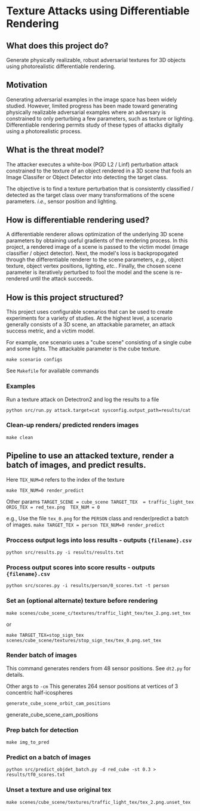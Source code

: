 # Texture Attacks using Differentiable Rendering

## What does this project do?  
Generate physically realizable, robust adversarial textures for 3D objects using photorealistic differentiable rendering. 

## Motivation
Generating adversarial examples in the image space has been widely studied.  However, limited progress has been made toward generating physically realizable adversarial examples where an adversary is constrained to only perturbing a few parameters, such as texture or lighting.  Differentiable rendering permits study of these types of attacks digitally using a photorealistic process.  

## What is the threat model?
The attacker executes a white-box (PGD L2 / Linf) perturbation attack constrained to the texture of an object rendered in a 3D scene that fools an Image Classifer or Object Detector into detecting the target class. 

The objective is to find a texture perturbation that is consistently classified / detected as the target class over many transformations of the scene parameters. _i.e.,_ sensor position and lighting. 

## How is differentiable rendering used?

A differentiable renderer allows optimization of the underlying 3D scene parameters by obtaining useful gradients of the rendering process. In this project, a rendered image of a scene is passed to the victim model (image classifier / object detector). Next, the model's loss is backpropogated through the differentiable renderer to the scene parameters, _e.g._, object texture, object vertex positions, lighting, _etc._. Finally, the chosen scene parameter is iteratively perturbed to fool the model and the scene is re-rendered until the attack succeeds. 

## How is this project structured?
This project uses configurable scenarios that can be used to create experiments for a variety of studies.  At the highest level, a scenario generally consists of a 3D scene, an attackable parameter, an attack success metric, and a victim model.  

For example, one scenario uses a "cube scene" consisting of a single cube and some lights.  The attackable parameter is the cube texture. 

`make scenario configs`

See `Makefile` for available commands

### Examples
Run a texture attack on Detectron2 and log the results to a file

`python src/run.py attack.target=cat sysconfig.output_path=results/cat`

### Clean-up renders/ predicted renders images

`make clean`

## Pipeline to use an attacked texture, render a batch of images, and predict results. 
Here `TEX_NUM=0` refers to the index of the texture

`make TEX_NUM=0 render_predict` 

Other params
`TARGET_SCENE = cube_scene
TARGET_TEX  = traffic_light_tex
ORIG_TEX = red_tex.png 
TEX_NUM = 0`

e.g., Use the file `tex_0.png` for the `PERSON` class and render/predict a batch of images.
`make TARGET_TEX = person TEX_NUM=0 render_predict`


### Proccess output logs into loss results - outputs `{filename}.csv`

`python src/results.py -i results/results.txt`

### Process output scores into score results - outputs `{filename}.csv`

`python src/scores.py -i results/person/0_scores.txt -t person`

### Set an (optional alternate) texture before rendering

`make scenes/cube_scene_c/textures/traffic_light_tex/tex_2.png.set_tex`

or 

`make TARGET_TEX=stop_sign_tex scenes/cube_scene/textures/stop_sign_tex/tex_0.png.set_tex`

### Render batch of images
This command generates renders from 48 sensor positions. See `dt2.py` for details.

Other args to `-cm` 
This generates 264 sensor positions at vertices of 3 concentric half-icospheres

`generate_cube_scene_orbit_cam_positions` 

generate_cube_scene_cam_positions

### Prep batch for detection

`make img_to_pred`

### Predict on a batch of images

`python src/predict_objdet_batch.py -d red_cube -st 0.3 > results/tf0_scores.txt`

### Unset a texture and use original tex

`make scenes/cube_scene/textures/traffic_light_tex/tex_2.png.unset_tex`
